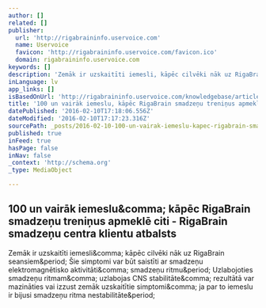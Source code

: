 ```yaml
---
author: []
related: []
publisher:
  url: 'http://rigabraininfo.uservoice.com'
  name: Uservoice
  favicon: 'http://rigabraininfo.uservoice.com/favicon.ico'
  domain: rigabraininfo.uservoice.com
keywords: []
description: 'Zemāk ir uzskaitīti iemesli, kāpēc cilvēki nāk uz RigaBrain seansiem. Šie simptomi var būt saistīti ar smadzeņu elektromagnētisko aktivitāti, smadzeņu ritmu. Uzlabojoties smadzeņu ritmam, uzlabojas CNS stabilitāte, rezultātā var mazināties vai izzust zemāk uzskaitītie simptomi, ja par to iemeslu ir bijusi smadzeņu ritma nestabilitāte.'
inLanguage: lv
app_links: []
isBasedOnUrl: 'http://rigabraininfo.uservoice.com/knowledgebase/articles/96488-100-un-vair%C4%81k-iemeslu-k%C4%81p%C4%93c-man-b%C5%ABtu-j%C4%81apmekl%C4%93-ri'
title: '100 un vairāk iemeslu, kāpēc RigaBrain smadzeņu treniņus apmeklē citi - RigaBrain smadzeņu centra klientu atbalsts'
datePublished: '2016-02-10T17:18:06.556Z'
dateModified: '2016-02-10T17:17:23.316Z'
sourcePath: _posts/2016-02-10-100-un-vairak-iemeslu-kapec-rigabrain-smadzenu-treninus-apm.md
published: true
inFeed: true
hasPage: false
inNav: false
_context: 'http://schema.org'
_type: MediaObject

---
```

<article style=""><h1>100 un vairāk iemeslu&amp;comma; kāpēc RigaBrain smadzeņu treniņus apmeklē citi - RigaBrain smadzeņu centra klientu atbalsts</h1><p>Zemāk ir uzskaitīti iemesli&amp;comma; kāpēc cilvēki nāk uz RigaBrain seansiem&amp;period; Šie simptomi var būt saistīti ar smadzeņu elektromagnētisko aktivitāti&amp;comma; smadzeņu ritmu&amp;period; Uzlabojoties smadzeņu ritmam&amp;comma; uzlabojas CNS stabilitāte&amp;comma; rezultātā var mazināties vai izzust zemāk uzskaitītie simptomi&amp;comma; ja par to iemeslu ir bijusi smadzeņu ritma nestabilitāte&amp;period;</p></article>